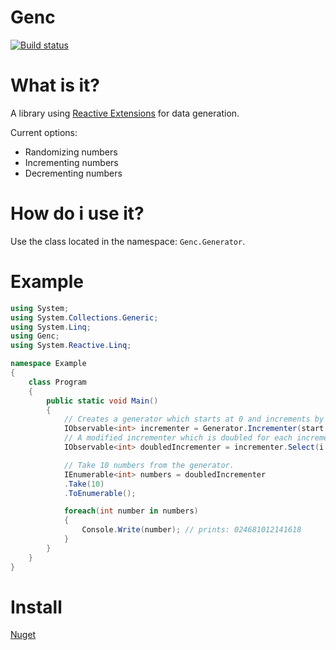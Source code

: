 # Genc #
[![Build status](https://ci.appveyor.com/api/projects/status/b3q113l8lcpne7r1?svg=true)](https://ci.appveyor.com/project/inputfalken/genc)

# What is it? #
A library using [Reactive Extensions](https://github.com/Reactive-Extensions/Rx.NET) for data generation.

Current options:
* Randomizing numbers
* Incrementing numbers
* Decrementing numbers

# How do i use it? #
Use the class located in the namespace: `Genc.Generator`.

# Example #
```cs
using System;
using System.Collections.Generic;
using System.Linq;
using Genc;
using System.Reactive.Linq;

namespace Example
{
    class Program
    {
        public static void Main()
        {
            // Creates a generator which starts at 0 and increments by 1.
            IObservable<int> incrementer = Generator.Incrementer(start: 0);
            // A modified incrementer which is doubled for each incrementation.
            IObservable<int> doubledIncrementer = incrementer.Select(i => i * 2);

            // Take 10 numbers from the generator.
            IEnumerable<int> numbers = doubledIncrementer
            .Take(10)
            .ToEnumerable();

            foreach(int number in numbers)
            {
                Console.Write(number); // prints: 024681012141618
            }
        }
    }
}
```

# Install #
[Nuget](https://www.nuget.org/packages/Genc/)
